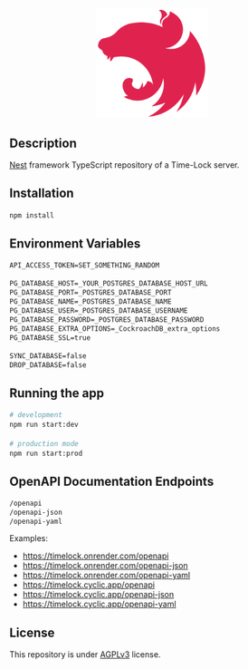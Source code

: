 <p align="center">
  <a href="#" target="blank"><img src="./assets/nest-logo.svg" width="200" alt="Nest Logo" /></a>
</p>

## Description

[Nest](https://github.com/nestjs/nest) framework TypeScript repository of a Time-Lock server.

## Installation

```bash
npm install
```

## Environment Variables

```
API_ACCESS_TOKEN=SET_SOMETHING_RANDOM

PG_DATABASE_HOST=_YOUR_POSTGRES_DATABASE_HOST_URL
PG_DATABASE_PORT=_POSTGRES_DATABASE_PORT
PG_DATABASE_NAME=_POSTGRES_DATABASE_NAME
PG_DATABASE_USER=_POSTGRES_DATABASE_USERNAME
PG_DATABASE_PASSWORD=_POSTGRES_DATABASE_PASSWORD
PG_DATABASE_EXTRA_OPTIONS=_CockroachDB_extra_options
PG_DATABASE_SSL=true

SYNC_DATABASE=false
DROP_DATABASE=false
```

## Running the app

```bash
# development
npm run start:dev

# production mode
npm run start:prod
```

## OpenAPI Documentation Endpoints

```
/openapi
/openapi-json
/openapi-yaml
```
Examples:

- https://timelock.onrender.com/openapi
- https://timelock.onrender.com/openapi-json
- https://timelock.onrender.com/openapi-yaml
- https://timelock.cyclic.app/openapi
- https://timelock.cyclic.app/openapi-json
- https://timelock.cyclic.app/openapi-yaml

## License

This repository is under [AGPLv3](./LICENSE.md) license.